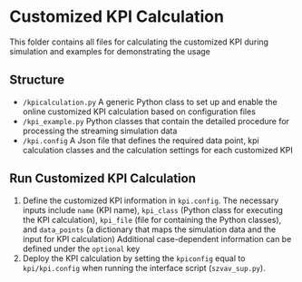 # Customized KPI Calculation

This folder contains all files for calculating the customized KPI during simulation and examples for demonstrating the usage

## Structure
- ``/kpicalculation.py`` A generic Python class to set up and enable the online customized KPI calculation based on configuration files
- ``/kpi_example.py``  Python classes that contain the detailed procedure for processing the streaming simulation data
- ``/kpi.config``  A Json file that defines the required data point, kpi calculation classes and the calculation settings for each customized KPI


## Run Customized KPI Calculation
1) Define the customized KPI information in ``kpi.config``. The necessary inputs include ``name`` (KPI name), ``kpi_class`` (Python class for executing the KPI calculation), ``kpi_file`` (file for containing the Python classes), and ``data_points`` (a dictionary that maps the simulation data and the input for KPI calculation)
   Additional case-dependent information can be defined under the ``optional`` key 
2) Deploy the KPI calculation by setting the ``kpiconfig`` equal to ``kpi/kpi.config`` when running the interface script (``szvav_sup.py``).

